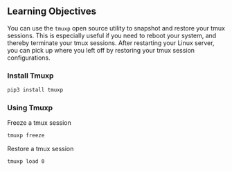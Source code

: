 ## Learning Objectives

You can use the `tmuxp` open source utility to snapshot and restore your tmux sessions.
This is especially useful if you need to reboot your system, and thereby terminate your tmux sessions.
After restarting your Linux server, you can pick up where you left off by restoring your tmux session configurations.

### Install Tmuxp

```bash
pip3 install tmuxp
```

### Using Tmuxp

Freeze a tmux session

```bash
tmuxp freeze
```

Restore a tmux session

```bash
tmuxp load 0
```